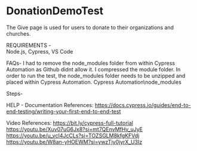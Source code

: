 # DonationDemoTest

The Give page is used for users to donate to their organizations and churches.

REQUIREMENTS - \
Node.js, 
Cypress, 
VS Code

FAQs-
I had to remove the node_modules folder from within Cypress Automation as Github didnt allow it. I compressed the module folder. 
In order to run the test, the node_modules folder needs to be unzipped and placed within Cypress Automation. Cypress Automation\node_modules

Steps- 


HELP - 
Documentation References:
https://docs.cypress.io/guides/end-to-end-testing/writing-your-first-end-to-end-test

Video References:
https://bit.ly/cypress-full-tutorial
https://youtu.be/Xuv07uG6Jx8?si=mt7QEnvMfHv_uJyE
https://youtu.be/u_vcI4JcCLs?si=TOZSGLM8kfgKFVdj
https://youtu.be/W8an-yHOEWM?si=ywzTjy0jyrX_U3Iz
